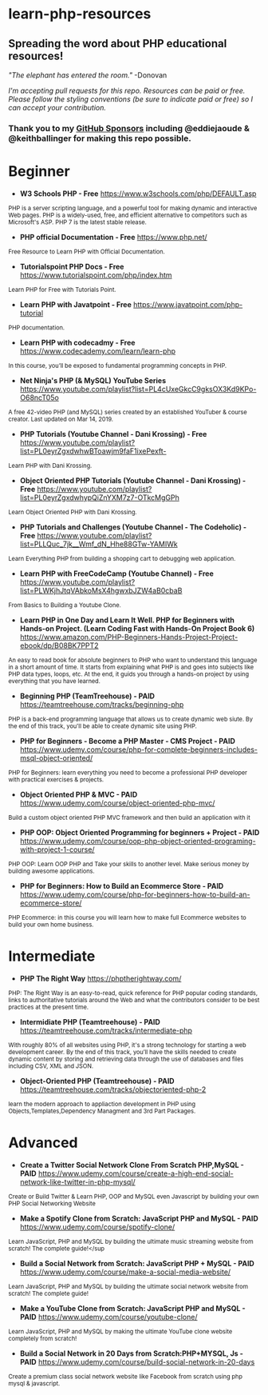 # learn-php-resources
## Spreading the word about PHP educational resources!  

_"The elephant has entered the room."_ -Donovan

_I'm accepting pull requests for this repo. Resources can be paid or free. 
Please follow the styling conventions (be sure to indicate paid or free) so I can accept your contribution._

### Thank you to my [GitHub Sponsors](https://github.com/sponsors/RealToughCandy) including @eddiejaoude & @keithballinger for making this repo possible.

# Beginner

- **W3 Schools PHP - Free**
https://www.w3schools.com/php/DEFAULT.asp

<sup>PHP is a server scripting language, and a powerful tool for making dynamic and interactive Web pages. PHP is a widely-used, free, and efficient alternative to competitors such as Microsoft's ASP.
PHP 7 is the latest stable release.</sup>

- **PHP official Documentation - Free**
https://www.php.net/

<sup>Free Resource to Learn PHP with Official Documentation.</sup>

- **Tutorialspoint PHP Docs - Free**
https://www.tutorialspoint.com/php/index.htm

<sup>Learn PHP for Free with Tutorials Point.</sup>

- **Learn PHP with Javatpoint - Free**
https://www.javatpoint.com/php-tutorial

<sup>PHP documentation.</sup>

- **Learn PHP with codecadmy - Free**
https://www.codecademy.com/learn/learn-php

<sup>In this course, you’ll be exposed to fundamental programming concepts in PHP.</sup>

- **Net Ninja's PHP (& MySQL) YouTube Series**
https://www.youtube.com/playlist?list=PL4cUxeGkcC9gksOX3Kd9KPo-O68ncT05o

<sup>A free 42-video PHP (and MySQL) series created by an established YouTuber & course creator. Last updated on Mar 14, 2019. </sup>

- **PHP Tutorials (Youtube Channel -  Dani Krossing) - Free**
https://www.youtube.com/playlist?list=PL0eyrZgxdwhwBToawjm9faF1ixePexft-

<sup>Learn PHP with Dani Krossing.</sup>

- **Object Oriented PHP Tutorials (Youtube Channel - Dani Krossing) - Free**
https://www.youtube.com/playlist?list=PL0eyrZgxdwhypQiZnYXM7z7-OTkcMgGPh

<sup>Learn Object Oriented PHP with Dani Krossing.</sup>

- **PHP Tutorials and Challenges (Youtube Channel - The Codeholic) - Free**
https://www.youtube.com/playlist?list=PLLQuc_7jk__Wmf_dN_Hhe88GTw-YAMIWk

<sup>Learn Everything PHP from building a shopping cart to debugging web application.</sup>

- **Learn PHP with FreeCodeCamp (Youtube Channel) - Free**
https://www.youtube.com/playlist?list=PLWKjhJtqVAbkoMsX4hgwxbJZW4aB0cbaB

<sup>From Basics to Building a Youtube Clone.</sup>

- **Learn PHP in One Day and Learn It Well. PHP for Beginners with Hands-on Project. (Learn Coding Fast with Hands-On Project Book 6)**
https://www.amazon.com/PHP-Beginners-Hands-Project-Project-ebook/dp/B08BK7PPT2

<sup>An easy to read book for absolute beginners to PHP who want to understand this language in a short amount of time. It starts from explaining what PHP is and goes into subjects like PHP data types, loops, etc. At the end, it guids you through a hands-on project by using everything that you have learned. </sup>

- **Beginning PHP (TeamTreehouse) - PAID**
https://teamtreehouse.com/tracks/beginning-php

<sup>PHP is a back-end programming language that allows us to create dynamic web siute. By the end of this track, you'll be able to create dynamic site using PHP.</sup>


- **PHP for Beginners - Become a PHP Master - CMS Project - PAID** 
https://www.udemy.com/course/php-for-complete-beginners-includes-msql-object-oriented/

<sup>PHP for Beginners: learn everything you need to become a professional PHP developer with practical exercises & projects.</sup>

- **Object Oriented PHP & MVC - PAID** 
https://www.udemy.com/course/object-oriented-php-mvc/

<sup>Build a custom object oriented PHP MVC framework and then build an application with it</sup>

- **PHP OOP: Object Oriented Programming for beginners + Project - PAID**
https://www.udemy.com/course/oop-php-object-oriented-programing-with-project-1-course/

<sup>PHP OOP: Learn OOP PHP and Take your skills to another level. Make serious money by building awesome applications.</sup>

- **PHP for Beginners: How to Build an Ecommerce Store - PAID**
https://www.udemy.com/course/php-for-beginners-how-to-build-an-ecommerce-store/

<sup>PHP Ecommerce: in this course you will learn how to make full Ecommerce websites to build your own home business.</sup>


# Intermediate

- **PHP The Right Way**
https://phptherightway.com/

<sup>PHP: The Right Way is an easy-to-read, quick reference for PHP popular coding standards, links to authoritative tutorials around the Web and what the contributors consider to be best practices at the present time. </sup>

- **Intermidiate PHP (Teamtreehouse) - PAID**
https://teamtreehouse.com/tracks/intermediate-php

<sup>With roughly 80% of all websites using PHP, it's a strong technology for starting a web development career. By the end of this track, you’ll have the skills needed to create dynamic content by storing and retrieving data through the use of databases and files including CSV, XML and JSON.</sup>

- **Object-Oriented PHP (Teamtreehouse) - PAID**
https://teamtreehouse.com/tracks/objectoriented-php-2

<sup>learn the modern approach to appliaction development in PHP using Objects,Templates,Dependency Managment and 3rd Part Packages.</sup>

# Advanced

- **Create a Twitter Social Network Clone From Scratch PHP,MySQL - PAID**
https://www.udemy.com/course/create-a-high-end-social-network-like-twitter-in-php-mysql/

<sup>Create or Build Twitter & Learn PHP, OOP and MySQL even Javascript by building your own PHP Social Networking Website</sup>

- **Make a Spotify Clone from Scratch: JavaScript PHP and MySQL - PAID**
https://www.udemy.com/course/spotify-clone/

<sup>Learn JavaScript, PHP and MySQL by building the ultimate music streaming website from scratch! The complete guide!</sup
  
- **Build a Social Network from Scratch: JavaScript PHP + MySQL - PAID**
https://www.udemy.com/course/make-a-social-media-website/

<sup>Learn JavaScript, PHP and MySQL by building the ultimate social network website from scratch! The complete guide!</sup>

- **Make a YouTube Clone from Scratch: JavaScript PHP and MySQL - PAID**
https://www.udemy.com/course/youtube-clone/

<sup>Learn JavaScript, PHP and MySQL by making the ultimate YouTube clone website completely from scratch!</sup>

- **Build a Social Network in 20 Days from Scratch:PHP+MYSQL, Js - PAID** 
https://www.udemy.com/course/build-social-network-in-20-days

<sup>Create a premium class social network website like Facebook from scratch using php mysql & javascript.</sup>
